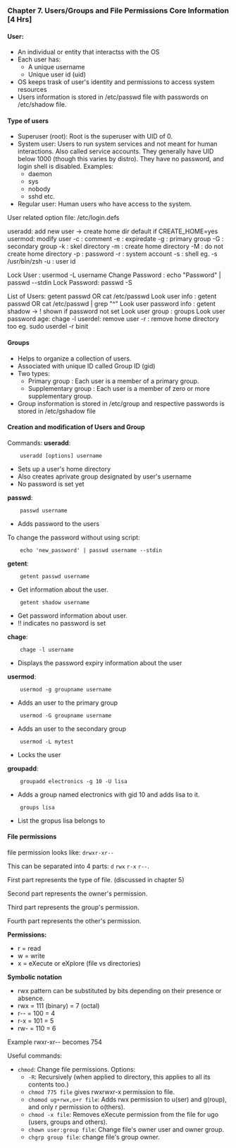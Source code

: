 ### Chapter 7. Users/Groups and File Permissions Core Information [4 Hrs]

#### User:
- An individual or entity that interactss with the OS
- Each user has:
    - A unique username
    - Unique user id (uid)
- OS keeps trask of user's identity and permissions to access system resources
- Users information is stored in /etc/passwd file with passwords on /etc/shadow file.

#### Type of users
- Superuser (root): Root is the superuser with UID of 0.
- System user: Users to run system services and not meant for human interactions. Also called service accounts. They generally have UID below 1000 (though this varies by distro). They have no password, and login shell is disabled. Examples:
    - daemon
    - sys
    - nobody
    - sshd
    etc.
- Regular user: Human users who have access to the system.


User related option file: /etc/login.defs

useradd: add new user   -> create home dir default if CREATE_HOME=yes
usermod: modify user
-c : comment
-e : expiredate
-g : primary group
-G : secondary group
-k : skel directory
-m : create home directory 
-M : do not create home directory
-p : password
-r : system account
-s : shell    eg. -s /usr/bin/zsh
-u : user id

Lock User : usermod -L username
Change Password : echo "Password" | passwd <username> --stdin
Lock Password: passwd -S <username>

List of Users: getent passwd     OR     cat /etc/passwd
Look user info : getent passwd <username>      OR       cat /etc/passwd | grep "^<username>"
Look user password info : getent shadow <username>   ->   ! shown if password not set
Look user group : groups <username>
Look user password age: chage -l <username>
userdel: remove  user
-r : remove home directory too   eg. sudo userdel -r binit

#### Groups
- Helps to organize a collection of users.
- Associated with unique ID called Group ID (gid)
- Two types:
    - Primary group : Each user is a member of a primary group.
    - Supplementary group : Each user is a member of zero or more supplementary group.
- Group insformation is stored in /etc/group and respective passwords is stored in /etc/gshadow file

#### Creation and modification of Users and Group

Commands:
**useradd**:
```
    useradd [options] username
```
- Sets up a user's home directory
- Also creates aprivate group designated by user's username
- No password is set yet

**passwd**:
```
    passwd username
```
- Adds password to the users

To change the password without using script:
```
    echo 'new_password' | passwd username --stdin
```


**getent**:
```
    getent passwd username
```
- Get information about the user.

```
    getent shadow username
```
- Get password information about user.
- !! indicates no password is set

**chage**:
```
    chage -l username
```
- Displays the password expiry information about the user


**usermod**:
```
    usermod -g groupname username
```
- Adds an user to the primary group
```
    usermod -G groupname username
```
- Adds an user to the secondary group

```
    usermod -L mytest
```
- Locks the user



**groupadd**:
```
    groupadd electronics -g 10 -U lisa
```
- Adds a group named electronics with gid 10 and adds lisa to it.

```
    groups lisa
```
- List the gropus lisa belongs to


#### File permissions

file permission looks like:
`drwxr-xr--` 

This can be separated into 4 parts: `d` `rwx` `r-x` `r--`.

First part represents the type of file. (discussed in chapter 5)

Second part represents the owner's permission.

Third part represents the group's permission.

Fourth part represents the other's permission.

**Permissions:**
- r = read
- w = write
- x = eXecute or eXplore (file vs directories)

**Symbolic notation**
- rwx pattern can be substituted by bits depending on their presence or absence.
- rwx = 111 (binary) = 7 (octal)
- r-- = 100  = 4
- r-x = 101  = 5
- rw- = 110  = 6

Example
rwxr-xr-- becomes 754

Useful commands:

- `chmod`: Change file permissions. Options:
    - `-R`: Recursively (when applied to directory, this applies to all its contents too.)
    - `chmod 775 file` gives rwxrwxr-x permission to file.
    - `chomod ug+rwx,o+r file`: Adds rwx permission to u(ser) and g(roup), and only r permission to o(thers).
    - `chmod -x file`: Removes eXecute permission from the file for ugo (users, groups and others).
    - `chown user:group file`: Change file's owner user and owner group.
    - `chgrp group file`: change file's group owner.
